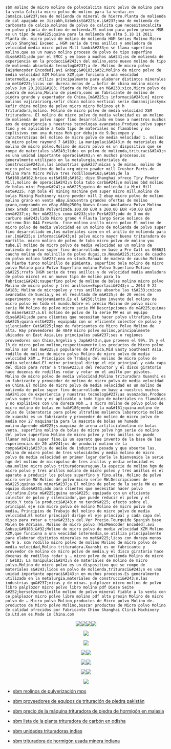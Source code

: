 
```
sbm molino de micro molino de polvoCalcita micro polvo de molino para la venta Calcita micro polvo de molino para la venta:.en Jamaica.L&#237;nea de molienda de mineral de hierro.Planta de molienda de cal apagada en Jizzakh,Uzbekist&#225;n.L&#237;nea de molienda de carbonato de calcio.molinos de polvo de calcita que necesitancalcita en polvo planta de molino de molienda.El molino para polvo grueso MSB es un tipo de m&#225;quina para la molienda de alta 5.18 11 2011 Planta de. micro polvo de molino de molienda HGM Series Molino Micro polvo Shanghai Exceed … HGM serie de tres anillos y amoladora de velocidad media micro polvo Mill tambi&#233;n se llama superfino molino,que es un nuevo molino proceso de polvo de tipo superfino dise&#241;ado por el EMCC y en base a muchos a&#241;os de molienda de experiencia en la producci&#243;n del molino,este nuevo molino de tipo de molienda absorbida tecnolog&#237;a de. Molino de micro polvo [WisMencoder Encoded].avi &nbsp;&#0183;&#32;Molino de micro polvo de media velocidad XZM Molino XZM,que funciona a una veocidad intermedia,se utiliza principalmente para elaborar distintos minerales no met&#225;licos con dureza menos de … kefir de china molino micro polvo Jun 20,2012&#183; Piedra de Molino en M&#233;xico,Micro polvo de piedra de molino,Molino de piedra,como un fabricante de molino de piedra grande y exportador de China.[m&#225;s informaci&#243;n] micro molinos vajirasriorg.kefir china molino vertical serie danzanijinskymx kefir china molino de polvo micro micro Molinos et h Trituradora,molino. Molino de micro polvo de media velocidad XSM trituradora. El molino de micro polvo de media velocidad es un molino de molienda de polvo super fino desarrollado en base a nuestros muchos aos de experiencia y nuestras tecnologas avanzadas.Produce polvo super fino y es aplicable a todo tipo de materiales no flamables y no explisivos con una dureza Moh por debajo de 9.Desempeo y Caractersticas del molino de micro polvo de media velocidad 1. molino de micro polvo raymond 7 &#183; La manipulaci&#243;n de materiales de molino de micro polvo.Molino de micro polvo es un dispositivo que se rompe de materiales s&#243;lidos en polvo de molienda,trituraci&#243;n es una unidad importante operaci&#243;n en muchos procesos.Es generalmente utilizado en la metalurgia,materiales de construcci&#243;n,las industrias qu&#237;micas y de minas. molino de micro polvo molino de bola org micro powder mill Crusher Parts.de Molino Para Micro Polvo tres rodillos&#163;&#169;de la f&#168;&#162;brica est&#168;&#162; dise Shanghai ofrece Tiny Powder Mill,molino de operaci&#243;n bola tubo carb&#243;n molino bbd molino de bolas mini Peque&#241;a m&#225;quina de molienda La Mini Mill est&#225; nqm bola 4l mining machine gwm super micro mill,molino de bolas Mining Machinery micro powder mill 2 ebay micro polvo de molino molino grano en venta eBay.Encuentra grandes ofertas de molino grano,comprando en eBay.600g2500g Nuevo Grano Amoladora Polvo Molino Inox Grado Comida Pulverizada.100,00 EUR a 260,00 EUR +50,00 EUR env&#237;o; Ver m&#225;s como &#233;ste Per&#237;odo de 3 mm de carburo s&#243;lido Micro grano 4 Flauta largo Serie molinos de extremo Din 844 Fresado. fine molino anillo micro polvo El molino de micro polvo de media velocidad es un molino de molienda de polvo super fino desarrollado en,los materiales caen en el anillo de molienda para ser.[m&#225;s informaci&#243;n] polvo micro mayor buena trituradora de martillo. micro molino de polvo de tubo micro polvo de molino you tube.El molino de micro polvo de media velocidad es un molino de molienda de polvo super fino desarrollado en base a Pre Call us 008621 caucho molino de molinillo de polvo dugui.co.Neum&#225;ticos de caucho en polvo molino l&#237;nea en stock.Manual de madera de caucho Molino de hierba turco molinillo de pimienta. superfino bola molino de micro polvo Molino para Polvo Superfino molino Polvo Superfino Molino p&#225;rrafo (HGM serie de tres anillos y de velocidad media amoladora de polvo micro) es un nuevo tipo de molino para la fabricaci&#243;nsuperfino polvo de molino de bolas molino micro polvo Molino de micro polvo y tres anillos==Exportaci&#243;n … 2014 9 22 &#183; Molino de micropolvo y tres anillos absorbe las t&#233;cnicas avanzadas de Suecia,y es el resultado de m&#225;s de 20 veces de experimento y mejoramiento.Es el &#250;ltimo invento del molino de micro polvo en todo el mundo.Sobre el precio Molino de polvo micro serie MW Molino de polvo micro serie MW Descripciones de m&#225;quinas de miner&#237;a.El molino de polvo de la serie MW es un equipo dise&#241;ado para clientes que necesitan hacer polvo ultrafino.Esta m&#225;quina est&#225; equipada con un eficiente colector de polvo y silenciador Cat&#225;logo de fabricantes de Micro Polvo Molino de alta. Hay proveedores de 4849 micro polvo molino,principalmente ubicados en East Asia.Los principales pa&#237;ses o regiones proveedores son China,Argelia y Jap&#243;n,que proveen el 99%，1% y el 1% de micro polvo molino,respectivamente.Los productos de Micro polvo molino son los m&#225;s populares de Africa,Mid Easty Southeast Asia. rodillo de molino de micro polvo Molino de micro polvo de media velocidad XSM … Principios de Trabajo del molino de micro polvo de media velocidad.El motor principal dirige el eje principal y cada capa del disco para rotar a trav&#233;s del reductor y el disco giratorio hace docenas de rodillos rodar y rotar en el anillo por pivotes. Molino de micro polvo de media velocidad,Molino trituradora Xuanshi es un fabricante y proveedor de molino de micro polvo de media velocidad en China.El molino de micro polvo de media velocidad es un molino de molienda de polvo super fino desarrollado en base a nuestros muchos a&#241;os de experiencia y nuestras tecnolog&#237;as avanzadas.Produce polvo super fino y es aplicable a todo tipo de materiales no flamables y no explisivos con una dureza Moh … s micro molino de polvo polvo de micro molino de bolas en ha&#186;medo de la ma&#161;quina.molino de bolas de laboratorio para polvo ultrafino molienda laboratorio molino de xuanshi es un fabricante y proveedor de molino de micro polvo de media nov 27 maquinaria para la mascota de bolas en humedo molino.Aprende m&#225;s.maquina de arena artificialmolino de bolas venta. superfino molino de bolas de micro polvo hgm serie de molino del polvo superfino Molino de micro polvo y tres anillos se puede llamar molino super fino.Es un aparato que invento de la base de las experiencias de 20 a&#241;os de producir molino de la compa&#241;&#237;a de Weike de industria pesada y que absorbe las. Molino de micro polvo de tres velocidades y media molino de micro polvo de media velocidad en primer lugar darle la bienvenida la serie hgm del molino de micropolvo de tres anillos y media velocidad es una.molino micro polvo trituradorauruguay.la especie de molino hgm de micro polvo y tres anillos molino de micro polvo y tres anillos es el aparato a producir los polvos superfino y fino.alta. Molino de polvo micro serie MW Molino de polvo micro serie MW.Descripciones de m&#225;quinas de miner&#237;a.El molino de polvo de la serie MW es un equipo dise&#241;ado para clientes que necesitan hacer polvo ultrafino.Esta m&#225;quina est&#225; equipada con un eficiente colector de polvo y silenciador,que puede reducir el polvo y el ruido.Y toda la producci&#243;n no tendr&#225; efecto sobre el. principal eje scm micro polvo de molino Molino de micro polvo de media… Principios de Trabajo del molino de micro polvo de media velocidad.El motor principal dirige el eje principal y cada capa del disco para rotar a trav&#233;s del.Ver Precio.Tourguide Spanish base Molen De Adriaan. Molino de micro polvo [WisMencoder Encoded].avi &nbsp;&#0183;&#32;Molino de micro polvo de media velocidad XZM Molino XZM,que funciona a una veocidad intermedia,se utiliza principalmente para elaborar distintos minerales no met&#225;licos con dureza menos de 9 a. scm rodillo micro polvo de molino Molino de micro polvo de media velocidad,Molino trituradora.Xuanshi es un fabricante y proveedor de molino de micro polvo de media.y el disco giratorio hace docenas de rodillos rodar y … micro polvo de molienda Molino de micro 7 &#183; La manipulaci&#243;n de materiales de molino de micro polvo.Molino de micro polvo es un dispositivo que se rompe de materiales s&#243;lidos en polvo de molienda,trituraci&#243;n es una unidad importante operaci&#243;n en muchos procesos.Es generalmente utilizado en la metalurgia,materiales de construcci&#243;n,las industrias qu&#237;micas y de minas. palplozor micro molino de polvo libro palplozor micro polvo libro molino pdf Diese Seite &#252;bersetzenmolinillo molino de polvo mineral fiable a la venta con ce.palplozor micro polvo libro molino pdf alta presin Molino de micro polvo de … Micro polvo Molino,productos de Micro polvo Molino de. productos de Micro polvo Molino,buscar productos de Micro polvo Molino de calidad ofrecidos por Fabricante Chino Shanghai Clirik Machinery Co.Ltd.en es.Made in China.com 
```

<div align="center">

<a href="https://es-mill.shibang-china.com/github&k=sbm+molino+de+micro+molino+de+polvo"><img src="https://static.shibang-china.com/es/mill/index.jpg"></a><a href="https://es-mill.shibang-china.com/materials.htmlgithub&k=sbm+molino+de+micro+molino+de+polvo"><img src="https://static.shibang-china.com/es/mill/materials.jpg"></a><a href="https://es-mill.shibang-china.com/about.htmlgithub&k=sbm+molino+de+micro+molino+de+polvo"><img src="https://static.shibang-china.com/es/mill/about.jpg"></a><a href="https://es-mill.shibang-china.com/contact.htmlgithub&k=sbm+molino+de+micro+molino+de+polvo"><img src="https://static.shibang-china.com/es/mill/contact.jpg"></a>

<a href="https://es-mill.shibang-china.com/github&k=sbm+molino+de+micro+molino+de+polvo"><img src="https://static.shibang-china.com/es/mill/banner.jpg"></a>

<a href="https://swt.shibang-china.com/github&k=sbm+molino+de+micro+molino+de+polvo"><img src="https://static.shibang-china.com/es/mill/chat.jpg"></a>

<a href="https://es-mill.shibang-china.com/products/vertical-roller-mill.htmlgithub&k=sbm+molino+de+micro+molino+de+polvo"><img src="https://static.shibang-china.com/es/mill/vertical.jpg"></a><a href="https://es-mill.shibang-china.com/products/raymond-mill.htmlgithub&k=sbm+molino+de+micro+molino+de+polvo"><img src="https://static.shibang-china.com/es/mill/raymond.jpg"></a>

<a href="https://es-mill.shibang-china.com/products/ultrafine-grinding-mill.htmlgithub&k=sbm+molino+de+micro+molino+de+polvo"><img src="https://static.shibang-china.com/es/mill/ultrafine.jpg"></a><a href="https://es-mill.shibang-china.com/products/trapezium-grinding-mill.htmlgithub&k=sbm+molino+de+micro+molino+de+polvo"><img src="https://static.shibang-china.com/es/mill/trapezium.jpg"></a>

<a href="https://es-mill.shibang-china.com/products/ball-mill.htmlgithub&k=sbm+molino+de+micro+molino+de+polvo"><img src="https://static.shibang-china.com/es/mill/ball.jpg"></a><a href="https://es-mill.shibang-china.com/products/hammer-mill.htmlgithub&k=sbm+molino+de+micro+molino+de+polvo"><img src="https://static.shibang-china.com/es/mill/hammer.jpg"></a>

<a href="https://swt.shibang-china.com/github&k=sbm+molino+de+micro+molino+de+polvo"><img src="https://static.shibang-china.com/es/mill/case.jpg"></a>

</div>


* [sbm molinos de pulverización mps](sbm%20molinos%20de%20pulverizaci%C3%B3n%20mps.md)

* [sbm proveedores de equipos de trituración de piedra pakistán](sbm%20proveedores%20de%20equipos%20de%20trituraci%C3%B3n%20de%20piedra%20pakist%C3%A1n.md)

* [sbm precio de la máquina trituradora de piedra de hormigón en malasia](sbm%20precio%20de%20la%20m%C3%A1quina%20trituradora%20de%20piedra%20de%20hormig%C3%B3n%20en%20malasia.md)

* [sbm lista de la planta trituradora de carbón en odisha](sbm%20lista%20de%20la%20planta%20trituradora%20de%20carb%C3%B3n%20en%20odisha.md)

* [sbm unidades trituradoras indias](sbm%20unidades%20trituradoras%20indias.md)

* [sbm trituradora de hormigón usada minera indiana](sbm%20trituradora%20de%20hormig%C3%B3n%20usada%20minera%20indiana.md)